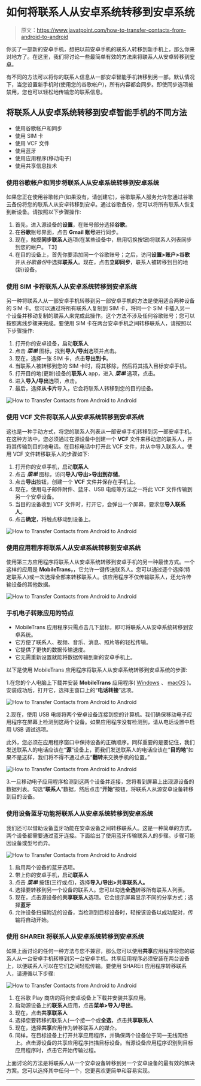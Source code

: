 # 如何将联系人从安卓系统转移到安卓系统

> 原文：<https://www.javatpoint.com/how-to-transfer-contacts-from-android-to-android>

你买了一部新的安卓手机，想把以前安卓手机的联系人转移到新手机上，那么你来对地方了。在这里，我们将讨论一些最简单有效的方法来将联系人从安卓转移到[安卓](https://www.javatpoint.com/android-tutorial)。

有不同的方法可以将你的联系人信息从一部安卓智能手机转移到另一部。默认情况下，当您设置新手机时(使用您的谷歌帐户)，所有内容都会同步。即使同步选项被禁用，您也可以轻松地传输您的联系信息。

## 将联系人从安卓系统转移到安卓智能手机的不同方法

*   使用谷歌帐户和同步
*   使用 SIM 卡
*   使用 VCF 文件
*   使用蓝牙
*   使用应用程序(移动电子)
*   使用共享信息技术

### 使用谷歌帐户和同步将联系人从安卓系统转移到安卓系统

如果您正在使用谷歌帐户(如果没有，请创建它)，谷歌联系人服务允许您通过谷歌云备份将您的联系人从安卓转移到安卓。通过谷歌备份，您可以将所有联系人恢复到新设备。请按照以下步骤操作:

1.  首先，进入源设备的**设置**，在账号部分选择**谷歌**。
2.  在**谷歌**账号界面，点击 **Gmail 账号**进行同步。
3.  现在，触摸**同步联系人**选项(在某些设备中，启用切换按钮)将联系人列表同步到您的帐户。
    T3】
4.  在目的设备上，首先你要添加同一个谷歌账号；之后，访问**设置>账户>谷歌**并从*谷歌备份*中选择**联系人**。现在，点击**立即同步**，联系人被转移到目的地(新)设备。

### 使用 SIM 卡将联系人从安卓系统转移到安卓系统

另一种将联系人从一部安卓手机转移到另一部安卓手机的方法是使用适合两种设备的 SIM 卡。您可以通过将所有联系人复制到 SIM 卡，将同一个 SIM 卡插入另一个设备并移动复制的联系人来完成此操作。这个方法不涉及任何谷歌账号；您可以按照离线步骤来完成。要使用 SIM 卡在两台安卓手机之间转移联系人，请按照以下步骤操作:

1.  打开你的安卓设备，启动**联系人**
2.  点击 ***菜单*** 图标，找到**导入/导出**选项并点击。
3.  现在，选择一张 SIM 卡，点击**导出到卡**。
4.  当联系人被转移到您的 SIM 卡时，将其移除，然后将其插入目标安卓手机。
5.  打开目的地(更新)设备的**联系人** app，进入 ***菜单*** 选项，点击。
6.  进入**导入/导出**选项，点击。
7.  最后，选择**从卡片**导入，它会将联系人转移到您的目的设备。

![How to Transfer Contacts from Android to Android](img/b4eb673b567f8fb92139e4e1af489c14.png)

### 使用 VCF 文件将联系人从安卓系统转移到安卓系统

这也是一种手动方式，将您的联系人列表从一部安卓手机转移到另一部安卓手机。在这种方法中，您必须通过在源设备中创建一个 **VCF** 文件来移动您的联系人，并将其传输到目的地电话。在目标电话中打开此 VCF 文件，并从中导入联系人。使用 VCF 文件转移联系人的步骤如下:

1.  打开你的安卓手机，启动**联系人**
2.  点击 ***菜单*** 图标，访问**导入/导出>导出到存储**。
3.  点击**导出**按钮，创建一个 **VCF** 文件并保存在手机上。
4.  现在，使用电子邮件附件、蓝牙、USB 电缆等方法之一将此 VCF 文件传输到另一个安卓设备。
5.  当目的设备收到 VCF 文件时，打开它，会弹出一个屏幕，要求您**导入联系人**。
6.  点击**确定**，将触点移动到设备上。

![How to Transfer Contacts from Android to Android](img/f98fb8cb355db8cb0855143f049116ed.png)

### 使用应用程序将联系人从安卓系统转移到安卓系统

使用第三方应用程序将联系人从安卓系统转移到安卓手机的另一种最佳方式。一个这样的应用是 **MobileTrans，**，它允许一键传送联系人。您可以通过逐个选择(特定联系人)或一次选择全部来转移联系人。该应用程序不仅传输联系人，还允许传输设备的其他数据。

![How to Transfer Contacts from Android to Android](img/fd296151fc101c2bbbb447a19f53ff84.png)

### 手机电子转账应用的特点

*   MobileTrans 应用程序只需点击几下鼠标，即可将联系人从安卓系统转移到安卓系统。
*   它方便了联系人、视频、音乐、消息、照片等的轻松传输。
*   它提供了更快的数据传输速度。
*   它无需重新设置就能将数据传输到新的安卓手机上。

以下是使用 MobileTrans 应用程序将联系人从安卓系统转移到安卓系统的步骤:

1.在您的个人电脑上下载并安装 **MobileTrans** 应用程序( [Windows](https://ssl-download.wondershare.com/mobiletrans_full5793.exe) 、 [macOS](https://ssl-download.wondershare.com/mobiletrans_full5794.zip) )。安装成功后，打开它，选择主窗口上的“**电话转接**”选项。

![How to Transfer Contacts from Android to Android](img/80f3d9d2cd8686fe66f0f20a555722d5.png)

2.现在，使用 USB 电缆将两个安卓设备连接到您的计算机。我们确保移动电子应用程序在屏幕上检测到这两个设备。如果应用程序没有检测到，请从电话设置中启用 USB 调试选项。

此外，您必须在应用程序窗口中保持设备的正确顺序。同样重要的是要记住，我们发送联系人的电话应该在“**源**”设备上，而我们发送联系人的电话应该在“**目的地**”如果不是这样，我们将不得不通过点击“**翻转**来交换手机的位置。”

![How to Transfer Contacts from Android to Android](img/a63d7790d2370f5d7774ec40c43bc007.png)

3.一旦移动电子应用程序检测到这两个设备并连接，您将看到屏幕上出现源设备的数据列表。勾选“**联系人**”数据，然后点击“**开始**”按钮，将联系人从源安卓设备转移到目的设备。

### 使用设备蓝牙功能将联系人从安卓系统转移到安卓系统

我们还可以借助设备蓝牙功能在安卓设备之间转移联系人。这是一种简单的方式，两个设备都需要通过蓝牙连接。下面给出了使用蓝牙传输联系人的步骤。步骤可能因设备或型号而异。

![How to Transfer Contacts from Android to Android](img/7319039ea73dfcba2b08ffacfaf3f258.png)

1.  启用两个设备的蓝牙选项。
2.  带上你的安卓手机，启动**联系人**
3.  点击 ***菜单*** 按钮(三行或点)，选择**导入/导出>共享联系人。**
4.  选择要转移到另一个设备的联系人。您可以勾选**全选**转移所有联系人列表。
5.  现在，点击源设备的**共享联系人**选项。它会提示屏幕显示不同的分享方式；选择**蓝牙**
6.  允许设备扫描附近的设备，当检测到目标设备时，轻按该设备以成功配对，传输将自动开始。

### 使用 SHAREit 将联系人从安卓系统转移到安卓系统

如果上面讨论的任何一种方法与您不兼容，那么您可以使用**共享**应用程序将您的联系人从一台安卓手机转移到另一台安卓手机。共享应用程序必须安装在两台设备上，以便联系人可以在它们之间轻松传输。要使用 SHAREit 应用程序转移联系人，请遵循以下步骤:

![How to Transfer Contacts from Android to Android](img/ce513340637907705817902594f35a9f.png)

1.  在谷歌 Play 商店的两台安卓设备上下载并安装共享应用。
2.  启动源设备上的**联系人**应用，点击**菜单>导入/导出**。
3.  现在，点击**共享联系人**
4.  选择您要转移的联系人(一个接一个或**全选**，点击**共享联系人**
5.  现在，选择**共享**应用作为转移联系人的媒介。
6.  同样，在目标设备上打开共享应用程序，并确保两个设备位于同一无线网络上。点击源设备的共享应用程序扫描目标设备。当源设备应用程序识别到目标应用程序时，点击它开始传输过程。

上面讨论的方法是将联系人从一个安卓设备转移到另一个安卓设备的最有效的解决方案。您可以选择其中任何一个，您更喜欢更简单和容易实现。

* * *